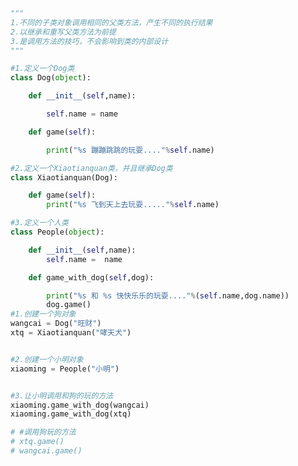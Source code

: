 
<BlogInfo title="11.多态案例" author="白日梦想猿" pv=0 read_times=0 pre_cost_time=0分38秒 category="面向对象的特性" tag_list="['面向对象的特性']" create_time="2020.02.27 11:48:08" update_time="2020.02.27 12:59:06" />

```python
"""
1.不同的子类对象调用相同的父类方法，产生不同的执行结果
2.以继承和重写父类方法为前提
3.是调用方法的技巧，不会影响到类的内部设计
"""

#1.定义一个Dog类
class Dog(object):

    def __init__(self,name):

        self.name = name

    def game(self):

        print("%s 蹦蹦跳跳的玩耍...."%self.name)

#2.定义一个Xiaotianquan类，并且继承Dog类
class Xiaotianquan(Dog):

    def game(self):
        print("%s 飞到天上去玩耍....."%self.name)

#3.定义一个人类
class People(object):

    def __init__(self,name):
        self.name =  name

    def game_with_dog(self,dog):

        print("%s 和 %s 快快乐乐的玩耍...."%(self.name,dog.name))
        dog.game()
#1.创建一个狗对象
wangcai = Dog("旺财")
xtq = Xiaotianquan("哮天犬")


#2.创建一个小明对象
xiaoming = People("小明")


#3.让小明调用和狗的玩的方法
xiaoming.game_with_dog(wangcai)
xiaoming.game_with_dog(xtq)

# #调用狗玩的方法
# xtq.game()
# wangcai.game()



```
